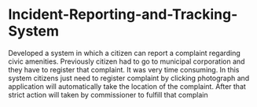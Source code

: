 # Incident-Reporting-and-Tracking-System
Developed a system in which a citizen can report a complaint regarding civic amenities. Previously citizen had to go to municipal corporation and they have to register that complaint. It was very time consuming. In this system citizens just need to register complaint by clicking photograph and application will automatically take the location of the complaint. After that strict action will taken by commissioner to fulfill that complain
